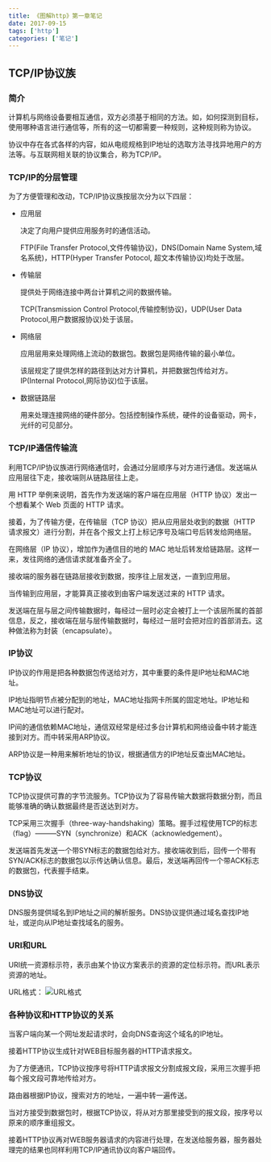 ```yaml
---
title: 《图解http》第一章笔记
date: 2017-09-15
tags: ['http']
categories: ['笔记']
---
```

## TCP/IP协议族
### 简介
计算机与网络设备要相互通信，双方必须基于相同的方法。如，如何探测到目标，使用哪种语言进行通信等，所有的这一切都需要一种规则，这种规则称为协议。

协议中存在各式各样的内容，如从电缆规格到IP地址的选取方法寻找异地用户的方法等。与互联网相关联的协议集合，称为TCP/IP。
<!--more-->
### TCP/IP的分层管理
为了方便管理和改动，TCP/IP协议族按层次分为以下四层：
* 应用层

  决定了向用户提供应用服务时的通信活动。
  
  FTP(File Transfer Protocol,文件传输协议)，DNS(Domain Name System,域名系统)，HTTP(Hyper Transfer Potocol, 超文本传输协议)均处于改层。
* 传输层

  提供处于网络连接中两台计算机之间的数据传输。

  TCP(Transmission Control Protocol,传输控制协议)，UDP(User Data Protocol,用户数据报协议)处于该层。
* 网络层

  应用层用来处理网络上流动的数据包。数据包是网络传输的最小单位。

  该层规定了提供怎样的路径到达对方计算机，并把数据包传给对方。
  IP(Internal Protocol,网际协议)位于该层。
* 数据链路层

  用来处理连接网络的硬件部分。包括控制操作系统，硬件的设备驱动，网卡，光纤的可见部分。
### TCP/IP通信传输流
利用TCP/IP协议族进行网络通信时，会通过分层顺序与对方进行通信。发送端从应用层往下走，接收端则从链路层往上走。

用 HTTP 举例来说明，首先作为发送端的客户端在应用层（HTTP 协议）发出一个想看某个 Web 页面的 HTTP 请求。


接着，为了传输方便，在传输层（TCP 协议）把从应用层处收到的数据（HTTP 请求报文）进行分割，并在各个报文上打上标记序号及端口号后转发给网络层。

在网络层（IP 协议），增加作为通信目的地的 MAC 地址后转发给链路层。这样一来，发往网络的通信请求就准备齐全了。

接收端的服务器在链路层接收到数据，按序往上层发送，一直到应用层。

当传输到应用层，才能算真正接收到由客户端发送过来的 HTTP 请求。

发送端在层与层之间传输数据时，每经过一层时必定会被打上一个该层所属的首部信息，反之，接收端在层与层传输数据时，每经过一层时会把对应的首部消去。这种做法称为封装（encapsulate）。
### IP协议
IP协议的作用是把各种数据包传送给对方，其中重要的条件是IP地址和MAC地址。

IP地址指明节点被分配到的地址，MAC地址指网卡所属的固定地址。IP地址和MAC地址可以进行配对。

IP间的通信依赖MAC地址，通信双经常是经过多台计算机和网络设备中转才能连接到对方。而中转采用ARP协议。

ARP协议是一种用来解析地址的协议，根据通信方的IP地址反查出MAC地址。
### TCP协议
TCP协议提供可靠的字节流服务。TCP协议为了容易传输大数据将数据分割，而且能够准确的确认数据最终是否送达到对方。

TCP采用三次握手（three-way-handshaking）策略。握手过程使用TCP的标志（flag）———SYN（synchronize）和ACK（acknowledgement）。

发送端首先发送一个带SYN标志的数据包给对方。接收端收到后，回传一个带有SYN/ACK标志的数据包以示传达确认信息。最后，发送端再回传一个带ACK标志的数据包，代表握手结束。
### DNS协议
DNS服务提供域名到IP地址之间的解析服务。DNS协议提供通过域名查找IP地址，或逆向从IP地址查找域名的服务。
### URI和URL
URI统一资源标示符，表示由某个协议方案表示的资源的定位标示符。而URL表示资源的地址。

URL格式：
  ![URL格式](http://oq8q06ybp.bkt.clouddn.com/image/URL.PNG)
### 各种协议和HTTP协议的关系
当客户端向某一个网址发起请求时，会向DNS查询这个域名的IP地址。

接着HTTP协议生成针对WEB目标服务器的HTTP请求报文。

为了方便通讯，TCP协议按序号将HTTP请求报文分割成报文段，采用三次握手把每个报文段可靠地传给对方。

路由器根据IP协议，搜索对方的地址，一遍中转一遍传送。

当对方接受到数据包时，根据TCP协议，将从对方那里接受到的报文段，按序号以原来的顺序重组报文。

接着HTTP协议再对WEB服务器请求的内容进行处理，在发送给服务器，服务器处理完的结果也同样利用TCP/IP通讯协议向客户端回传。
